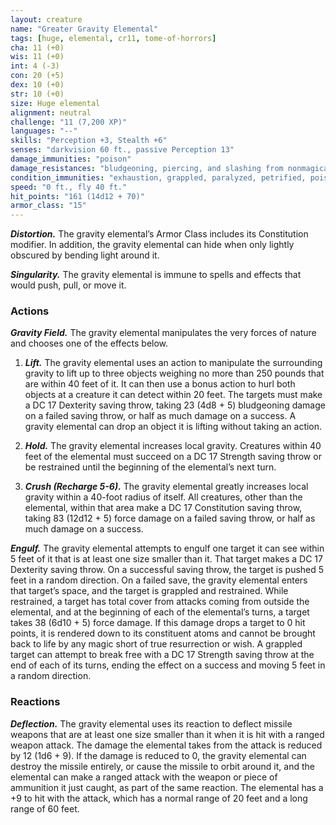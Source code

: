 ```yaml
---
layout: creature
name: "Greater Gravity Elemental"
tags: [huge, elemental, cr11, tome-of-horrors]
cha: 11 (+0)
wis: 11 (+0)
int: 4 (-3)
con: 20 (+5)
dex: 10 (+0)
str: 10 (+0)
size: Huge elemental
alignment: neutral
challenge: "11 (7,200 XP)"
languages: "--"
skills: "Perception +3, Stealth +6"
senses: "darkvision 60 ft., passive Perception 13"
damage_immunities: "poison"
damage_resistances: "bludgeoning, piercing, and slashing from nonmagical weapons"
condition_immunities: "exhaustion, grappled, paralyzed, petrified, poisoned, prone, restrained, unconscious"
speed: "0 ft., fly 40 ft."
hit_points: "161 (14d12 + 70)"
armor_class: "15"
---
```


***Distortion.*** The gravity elemental’s Armor Class includes its
Constitution modifier. In addition, the gravity elemental can hide when
only lightly obscured by bending light around it.

***Singularity.*** The gravity elemental is immune to spells and effects that
would push, pull, or move it.

### Actions

***Gravity Field.*** The gravity elemental manipulates the very forces of
nature and chooses one of the effects below.

1. ***Lift.*** The gravity elemental uses an action to manipulate the surrounding
gravity to lift up to three objects weighing no more than 250 pounds that
are within 40 feet of it. It can then use a bonus action to hurl both objects
at a creature it can detect within 20 feet. The targets must make a DC
17 Dexterity saving throw, taking 23 (4d8 + 5) bludgeoning damage on
a failed saving throw, or half as much damage on a success. A gravity
elemental can drop an object it is lifting without taking an action.

2. ***Hold.*** The gravity elemental increases local gravity. Creatures within 40
feet of the elemental must succeed on a DC 17 Strength saving throw or be
restrained until the beginning of the elemental’s next turn.

3. ***Crush (Recharge 5-6).*** The gravity elemental greatly increases local gravity
within a 40-foot radius of itself. All creatures, other than the elemental,
within that area make a DC 17 Constitution saving throw, taking 83 (12d12 + 5) force damage on a failed saving throw, or half as much damage on a success.

***Engulf.*** The gravity elemental attempts to engulf one target it can see
within 5 feet of it that is at least one size smaller than it. That target makes
a DC 17 Dexterity saving throw. On a successful saving throw, the target is
pushed 5 feet in a random direction. On a failed save, the gravity elemental
enters that target’s space, and the target is grappled and restrained. While
restrained, a target has total cover from attacks coming from outside the
elemental, and at the beginning of each of the elemental’s turns, a target
takes 38 (6d10 + 5) force damage. If this damage drops a target to 0 hit
points, it is rendered down to its constituent atoms and cannot be brought
back to life by any magic short of true resurrection or wish.
A grappled target can attempt to break free with a DC 17 Strength
saving throw at the end of each of its turns, ending the effect on a success
and moving 5 feet in a random direction.

### Reactions

***Deflection.*** The gravity elemental uses its reaction to deflect missile
weapons that are at least one size smaller than it when it is hit with a
ranged weapon attack. The damage the elemental takes from the attack
is reduced by 12 (1d6 + 9). If the damage is reduced to 0, the gravity
elemental can destroy the missile entirely, or cause the missile to orbit
around it, and the elemental can make a ranged attack with the weapon
or piece of ammunition it just caught, as part of the same reaction. The
elemental has a +9 to hit with the attack, which has a normal range of 20
feet and a long range of 60 feet.
